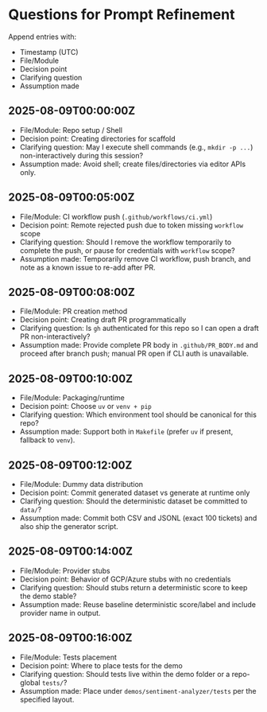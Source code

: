 # Questions for Prompt Refinement

Append entries with:
- Timestamp (UTC)
- File/Module
- Decision point
- Clarifying question
- Assumption made

## 2025-08-09T00:00:00Z
- File/Module: Repo setup / Shell
- Decision point: Creating directories for scaffold
- Clarifying question: May I execute shell commands (e.g., `mkdir -p ...`) non-interactively during this session?
- Assumption made: Avoid shell; create files/directories via editor APIs only.

## 2025-08-09T00:05:00Z
- File/Module: CI workflow push (`.github/workflows/ci.yml`)
- Decision point: Remote rejected push due to token missing `workflow` scope
- Clarifying question: Should I remove the workflow temporarily to complete the push, or pause for credentials with `workflow` scope?
- Assumption made: Temporarily remove CI workflow, push branch, and note as a known issue to re-add after PR.

## 2025-08-09T00:08:00Z
- File/Module: PR creation method
- Decision point: Creating draft PR programmatically
- Clarifying question: Is `gh` authenticated for this repo so I can open a draft PR non-interactively?
- Assumption made: Provide complete PR body in `.github/PR_BODY.md` and proceed after branch push; manual PR open if CLI auth is unavailable.

## 2025-08-09T00:10:00Z
- File/Module: Packaging/runtime
- Decision point: Choose `uv` or `venv + pip`
- Clarifying question: Which environment tool should be canonical for this repo?
- Assumption made: Support both in `Makefile` (prefer `uv` if present, fallback to `venv`).

## 2025-08-09T00:12:00Z
- File/Module: Dummy data distribution
- Decision point: Commit generated dataset vs generate at runtime only
- Clarifying question: Should the deterministic dataset be committed to `data/`?
- Assumption made: Commit both CSV and JSONL (exact 100 tickets) and also ship the generator script.

## 2025-08-09T00:14:00Z
- File/Module: Provider stubs
- Decision point: Behavior of GCP/Azure stubs with no credentials
- Clarifying question: Should stubs return a deterministic score to keep the demo stable?
- Assumption made: Reuse baseline deterministic score/label and include provider name in output.

## 2025-08-09T00:16:00Z
- File/Module: Tests placement
- Decision point: Where to place tests for the demo
- Clarifying question: Should tests live within the demo folder or a repo-global `tests/`?
- Assumption made: Place under `demos/sentiment-analyzer/tests` per the specified layout.
